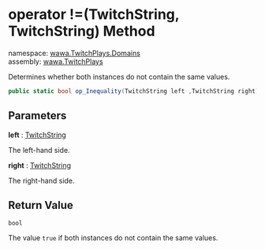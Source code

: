 # operator \!=\(TwitchString, TwitchString\) Method

namespace: [wawa\.TwitchPlays\.Domains](../../wawa.TwitchPlays.Domains.md)<br />
assembly: [wawa\.TwitchPlays](../../../wawa.TwitchPlays.md)

Determines whether both instances do not contain the same values\.

```csharp
public static bool op_Inequality(TwitchString left ,TwitchString right);
```

## Parameters

__left__ : [TwitchString](../../../wawa.TwitchPlays/wawa.TwitchPlays.Domains/TwitchString.md)

The left\-hand side\.

__right__ : [TwitchString](../../../wawa.TwitchPlays/wawa.TwitchPlays.Domains/TwitchString.md)

The right\-hand side\.

## Return Value

`bool`

The value `true` if both instances do not contain the same values\.

